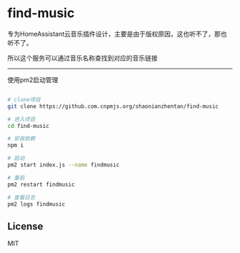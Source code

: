 # find-music

专为HomeAssistant云音乐插件设计，主要是由于版权原因，这也听不了，那也听不了。

所以这个服务可以通过音乐名称查找到对应的音乐链接

---

使用pm2启动管理

```bash

# clone项目
git clone https://github.com.cnpmjs.org/shaonianzhentan/find-music

# 进入项目
cd find-music

# 安装依赖
npm i

# 启动
pm2 start index.js --name findmusic

# 重启
pm2 restart findmusic

# 查看日志
pm2 logs findmusic
```

## License

MIT